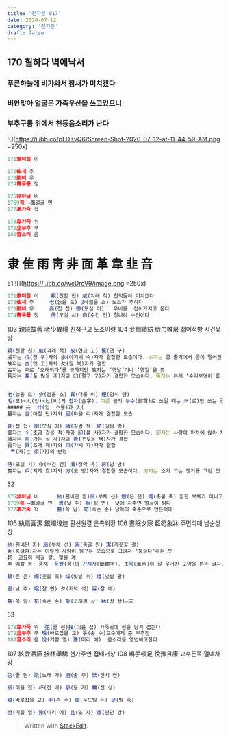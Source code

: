 ```yaml
---
title: '천자문 017'
date: 2020-07-12
category: '천자문'
draft: false
---
```

## 170 칠하다 벽에낙서

 
### 푸른하늘에 비가와서 참새가 미치겠다
### 비안맞아 얼굴은 가죽우산을 쓰고있으니
### 부추구름 위에서 천둥음소리가 난다
![](https://i.ibb.co/pLDKyQ6/Screen-Shot-2020-07-12-at-11-44-59-AM.png =250x)
```js
171隶미칠 이

172隹새 추
173雨비 우
174靑푸를 청

175非아닐 비
1769획 →面얼굴 면
177革가죽 혁

178韋가죽 위
179韭부추 구
180音소리 음

```
# 隶 隹 雨 靑 非 面 革 韋 韭 音




      
51
![](https://i.ibb.co/wcDrcV9/image.png =250x)
```js
171隶미칠 이    親(친할 친) 戚(겨레 척) 친척들이 미치겠다
172隹새 추     老(늙을 로) 少(젊을 소) 노소가 추하다
173雨비 우     妾(첩 첩) 御(모실 어)   우비를  접어가지고 온다
174靑푸를 청    侍(모실 시) 巾(수건 건) 청나라 수건이다
```
103 親戚故舊 老少異糧  친척구고 노소이량
104 妾御績紡 侍巾帷房 첩어적방 시건유방
```js
親(친할 친) 戚(겨레 척) 故(연고 고) 舊(옛 구)
戚자는 戊(창 무)자와 尗(아저씨 숙)자가 결합한 모습이다. 尗자는 콩 줄기에서 콩이 떨어진 모습을 그린 것으로 ‘콩’이나 ‘아저씨’라는 뜻
故자는 古(옛 고)자와 攵(칠 복)자가 결합
古자는 주로 ‘오래되다’를 뜻하지만 故자는 ‘옛날’이나 ‘옛일’을 뜻
舊자는 萑(풀 많을 추)자와 臼(절구 구)자가 결합한 모습이다. 舊자는 본래 ‘수리부엉이’를 뜻


老(늙을 로) 少(젊을 소) 異(다를 이) 糧(양식 량)
毛(모)+人(인)+匕(비)의 합자(合字). 다른 글의 부수(部首)로 쓰일 때는 耂(로)만 쓰는 경우(境遇)가 많음.
##### 共  廿(입: 스물)과 入(
量자는 旦(아침 단)자와 里(마을 리)자가 결합한 모습

妾(첩 첩) 御(모실 어) 績(길쌈 적) 紡(길쌈 방)
御자는 彳(조금 걸을 척)자와 卸(풀 사)자가 결합한 모습이다. 卸자는 사람이 마차에 앉아 채찍질하는 모습
績자는 糸(가는 실 사)자와 責(꾸짖을 책)자가 결합
責자는 貝(조개 패)자와 朿(가시 자)자가 결합
 龶(자)는 朿(자)의 변형
 
侍(모실 시) 巾(수건 건) 涌(장막 유) 房(방 방)
房자는 戶(지게 호)자와 方(모 방)자가 결합한 모습이다. 方자는 소가 끄는 쟁기를 그린 것

```
52
```js
175非아닐 비      紈(흰비단 환)扇(부채 선) 銀(은 은) 燭(촛불 촉) 환한 부채가 아니고 은촛불이다
1769획 →面얼굴 면  晝(낮 주) 眠(잘 면)  낮에 자주면 얼굴이 밝다
177革가죽 혁      藍(쪽 남) 筍(죽순 순) 남쪽의 죽순으로 만든혁대
```
105 紈扇圓潔 銀燭煒煌 환선원결 은촉위황
106 晝眠夕寐 藍筍象牀 주면석매 남순상상

```js
紈(흰비단 환) 扇(부채 선) 圓(둥글 원) 潔(깨끗할 결)
丸(둥글환)자는 이렇게 사람이 뒹구는 모습으로 그려져 ‘둥글다’라는 뜻
㓞  교묘히 새길 갈, 맺을 계
丰 예쁠 봉, 풍채  풍豐(풍)의 간체자(簡體字). 초목(草木)이 잘 우거진 모양을 본뜬 글자.

銀(은 은) 燭(촛불 촉) 煒(빛날 위) 煌(빛날 황)

晝(낮 주) 眠(잘 면) 夕(저녁 석) 寐(잘 매)

藍(쪽 람) 筍(죽순 순) 象(코끼리 상) 牀(상 상)=床

```
53
```js
178韋가죽 위  弦(줄 현)接(이을 접) 가죽위에 현을 당겨 접는다
179韭부추 구 矯(바로잡을 교) 手(손 수)교수에게 준 부추전
180音소리 음 悅(기쁠 열) 豫(미리 예)  음소리를 열번예고한다
```
107 絃歌酒讌 接杯舉觴 현가주연 접배거상
108 矯手頓足 悅豫且康  교수돈족 열예차강
```js
弦(줄 현) 歌(노래 가) 酒(술 주) 檗(잔치 연)

接(이을 접) 杯(잔 배) 擧(들 거) 觴(잔 상)

矯(바로잡을 교) 手(손 수) 頓(두드릴 돈) 足(발 족)

悅(기쁠 열) 豫(미리 예) 且(또 차) 康(편안 강)


```
> Written with [StackEdit](https://stackedit.io/).
<!--stackedit_data:
eyJoaXN0b3J5IjpbLTE2MzcyMDA0MjUsLTEwNDk0NDc1NjAsNz
EwMjQ3NTU2LDg1NTM2NjIxLC03ODkwMzA5MjksLTIwMzkxNjA5
MTEsMTY1MjI3MzgwNiwxMjQ5MDM0Mzg5LC0xOTU5NzU5OTE1LD
EzOTY2NzQxMDUsLTE5NTY2ODU0OTEsLTE2MDk4NjIzMzQsNzEw
MTI3MjExLDE5ODY2MTQ4ODYsLTE1ODQxOTAxNjIsMTUzODU2Mj
EyMiw2NzQxNDAxMjcsMjExMzM5OTk3MiwxNzM4MzQyNzQyLDQx
MDYyODg4N119
-->